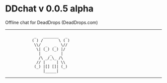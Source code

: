 # DDchat v 0.0.5 alpha
Offline chat for DeadDrops (DeadDrops.com)

---------------------------------------------------
                 _   _______   _
                ( ) /       \ ( )
                 \\/  _   _  \//
                  \| (_) (_) |/
                   |    _    |
                   /\ _/_\_ /\
                  // |     | \\
                 (_) |[] []| (_)
                     |_____|
---------------------------------------------------
